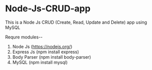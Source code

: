 # Node-Js-CRUD-app
This is a Node Js CRUD (Create, Read, Update and Delete) app using MySQL

Requre modules--

1. Node Js (https://nodejs.org/)
2. Express Js (npm install express)
3. Body Parser (npm install body-parser)
4. MySQL (npm install mysql)
